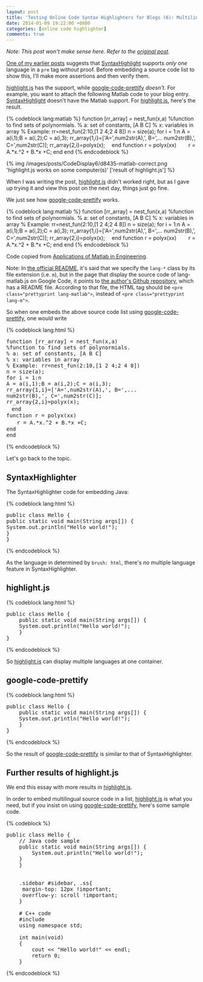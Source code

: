 ```yaml
---
layout: post
title: 'Testing Online Code Syntax Highlighters for Blogs (6): Multilingual Source Code Display in Web Pages'
date: 2014-01-09 19:22:00 +0800
categories: [online code highlighter]
comments: true
---
```


*Note: This post won't make sense here.  Refer to the
[original post][op].*

<!-- more -->

[One of my earlier posts][pp] suggests that [SyntaxHighlight] supports
*only one* language in a `pre` tag *without* proof.  Before embedding
a source code list to show this, I'll make more assertions and then
verify them.

[highlight.js] has the support, while [google-code-prettify]
*doesn't*.  For example, you want to attach the following Matlab code
to your blog entry.  [SyntaxHighlight] doesn't have the Matlab
support.  For [highlight.js], here's the result.

{% codeblock lang:matlab %}
function [rr_array] = nest_fun(x,a)
%function to find sets of polynormials.
% a: set of constants, [A B C]
% x: variables in array
% Example: rr=nest_fun(2:10,[1 2 4;2 4 8])
n = size(a);
  for i = 1:n
  A = a(i,1);B = a(i,2);C = a(i,3);
  rr_array{1,i}=['A=',num2str(A),', B=',...
      num2str(B),', C=',num2str(C)];
  rr_array{2,i}=polyx(x);
　end
  function r = polyx(xx)
  　　r = A.*x.^2 + B.*x +C;
  end
end
{% endcodeblock %}

{% img /images/posts/CodeDisplay6/d8435-matlab-correct.png 'highlight.js works on some computer(s)' ['result of highlight.js'] %}

When I was writing the post, [highlight.js] didn't worked right, but
as I gave up trying it and view this post on the next day, things just
go fine.

We just see how [google-code-prettify] works.

{% codeblock lang:matlab %}
function [rr_array] = nest_fun(x,a)
%function to find sets of polynormials.
% a: set of constants, [A B C]
% x: variables in array
% Example: rr=nest_fun(2:10,[1 2 4;2 4 8])
n = size(a);
  for i = 1:n
  A = a(i,1);B = a(i,2);C = a(i,3);
  rr_array{1,i}=['A=',num2str(A),', B=',...
      num2str(B),', C=',num2str(C)];
  rr_array{2,i}=polyx(x);
　end
  function r = polyx(xx)
  　　r = A.*x.^2 + B.*x +C;
  end
end
{% endcodeblock %}

Code copied from [Applications of Matlab in Engineering][matlab_samp].

Note: In [the official README][prettify_doc], it's said that we
specify the `lang-*` class by its file extension (i.e. `m`), but in
the page that display the source code of lang-matlab.js on Google
Code, it points to [the author's Github repository][prettify_repo],
which has a README file.  According to that file, the HTML tag should
be `<pre class="prettyprint lang-matlab">`, instead of `<pre
class="prettyprint lang-m">`.

So when one embeds the above source code list using
[google-code-prettify], one would write

{% codeblock lang:html %}
<pre class="prettyprint lang-matlab">function [rr_array] = nest_fun(x,a)
%function to find sets of polynormials.
% a: set of constants, [A B C]
% x: variables in array
% Example: rr=nest_fun(2:10,[1 2 4;2 4 8])
n = size(a);
for i = 1:n
A = a(i,1);B = a(i,2);C = a(i,3);
rr_array{1,i}=['A=',num2str(A),', B=',...
num2str(B),', C=',num2str(C)];
rr_array{2,i}=polyx(x);
　end
function r = polyx(xx)
　　r = A.*x.^2 + B.*x +C;
end
end
</pre>
{% endcodeblock %}

Let's go back to the topic.

SyntaxHighlighter
---

The SyntaxHighlighter code for embedding Java:

{% codeblock lang:html %}
<pre class="brush: java">public class Hello {
public static void main(String args[]) {
System.out.println("Hello world!");
}
}</pre>
{% endcodeblock %}

As the language in determined by `brush: html`, there's *no* multiple
language feature in SyntaxHighlighter.

highlight.js
---

{% codeblock lang:html %}
<pre class="brush: java">public class Hello {
    public static void main(String args[]) {
	System.out.println("Hello world!");
    }
}</pre>
{% endcodeblock %}

So [highlight.js] can display multiple languages at one container.

google-code-prettify
---

{% codeblock lang:html %}
<pre class="brush: java">public class Hello {
    public static void main(String args[]) {
	System.out.println("Hello world!");
    }
}</pre>
{% endcodeblock %}

So the result of [google-code-prettify] is similar to that of
SyntaxHighlighter.

Further results of highlight.js
---

We end this essay with more results in [highlight.js].

In order to embed multilingual source code in a list, [highlight.js]
is what you need, but if you insist on using [google-code-prettify],
here's some sample code.

{% codeblock %}
<pre class="prettyprint">public class Hello {
    // Java code sample
	public static void main(String args[]) {
	    System.out.println("Hello world!");
	}
    }

    <!-- CSS code-->
    .sidebar #sidebar, .ss{
     margin-top: 12px !important;
     overflow-y: scroll !important;
    }

    # C++ code
    #include 
    using namespace std;

    int main(void)
    {
        cout << &quot;Hello world!&quot; << endl;
        return 0;
    }
</pre>
{% endcodeblock %}

[op]: http://blogue-un.blogspot.hk/2014/01/testing-online-code-syntax-highlighters_8.html
[pp]: http://blogue-un.blogspot.hk/2014/01/testing-code-syntax-highlighters-for.html
[SyntaxHighlight]: http://alexgorbatchev.com/SyntaxHighlighter
[highlight.js]: http://highlightjs.org/
[google-code-prettify]: http://code.google.com/p/google-code-prettify/
[matlab_samp]: http://bime-matlab.blogspot.hk/2006/10/66.html
[prettify_doc]: http://google-code-prettify.googlecode.com/svn/trunk/README.html
[prettify_repo]: https://github.com/amroamroamro/prettify-matlab
